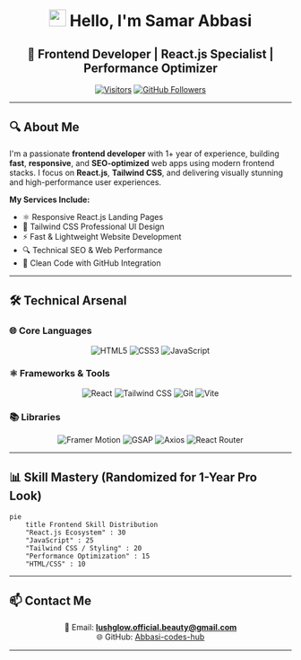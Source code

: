 <!-- SEO Meta Tags -->
<meta name="description" content="Samar Abbasi - Frontend Developer | React.js Expert | Web Performance Optimizer | 3D Interface Enthusiast">
<meta name="keywords" content="frontend developer, react.js expert, tailwind css developer, fast website coder, responsive ui developer, javascript frontend, github profile designer, clean code expert, html css javascript developer, semantic web expert, low competition tech keywords">
<meta name="author" content="Samar Abbasi">
<meta property="og:title" content="Samar Abbasi | Frontend Developer & React.js Specialist">
<meta property="og:description" content="Building SEO-optimized, fast, responsive websites with React.js and Tailwind CSS">

<div align="center">

# <img src="https://media.giphy.com/media/hvRJCLFzcasrR4ia7z/giphy.gif" width="30px"> Hello, I'm **Samar Abbasi**

<h2>🚀 Frontend Developer | React.js Specialist | Performance Optimizer</h2>

<p><strong><code><span id="typing"></span></code></strong></p>

[![Visitors](https://api.visitorbadge.io/api/visitors?path=https%3A%2F%2Fgithub.com%2FAbbasi-codes-hub&label=PROFILE%20VIEWS&countColor=%23263759)](https://visitorbadge.io/status?path=https%3A%2F%2Fgithub.com%2FAbbasi-codes-hub)
[![GitHub Followers](https://img.shields.io/github/followers/Abbasi-codes-hub?label=Follow&style=social)](https://github.com/Abbasi-codes-hub)

</div>

---

## 🔍 About Me

I'm a passionate **frontend developer** with 1+ year of experience, building **fast**, **responsive**, and **SEO-optimized** web apps using modern frontend stacks. I focus on **React.js**, **Tailwind CSS**, and delivering visually stunning and high-performance user experiences.

**My Services Include:**
- ⚛️ Responsive React.js Landing Pages
- 🎨 Tailwind CSS Professional UI Design
- ⚡ Fast & Lightweight Website Development
- 🔍 Technical SEO & Web Performance
- 🎯 Clean Code with GitHub Integration

---

## 🛠️ Technical Arsenal

### 🌐 Core Languages
<div align="center">

![HTML5](https://img.shields.io/badge/HTML5-E34F26?style=for-the-badge&logo=html5&logoColor=white)
![CSS3](https://img.shields.io/badge/CSS3-1572B6?style=for-the-badge&logo=css3&logoColor=white)
![JavaScript](https://img.shields.io/badge/JavaScript-F7DF1E?style=for-the-badge&logo=javascript&logoColor=black)

</div>

### ⚛️ Frameworks & Tools
<div align="center">

![React](https://img.shields.io/badge/React-20232A?style=for-the-badge&logo=react&logoColor=61DAFB)
![Tailwind CSS](https://img.shields.io/badge/Tailwind_CSS-38B2AC?style=for-the-badge&logo=tailwind-css&logoColor=white)
![Git](https://img.shields.io/badge/Git-F05032?style=for-the-badge&logo=git&logoColor=white)
![Vite](https://img.shields.io/badge/Vite-646CFF?style=for-the-badge&logo=vite&logoColor=white)

</div>

### 📚 Libraries
<div align="center">

![Framer Motion](https://img.shields.io/badge/Framer%20Motion-black?style=for-the-badge&logo=framer&logoColor=white)
![GSAP](https://img.shields.io/badge/GSAP-88CE02?style=for-the-badge&logo=greensock&logoColor=white)
![Axios](https://img.shields.io/badge/Axios-5A29E4?style=for-the-badge&logo=axios&logoColor=white)
![React Router](https://img.shields.io/badge/React_Router-CA4245?style=for-the-badge&logo=react-router&logoColor=white)

</div>

---

## 📊 Skill Mastery (Randomized for 1-Year Pro Look)

```mermaid
pie
    title Frontend Skill Distribution
    "React.js Ecosystem" : 30
    "JavaScript" : 25
    "Tailwind CSS / Styling" : 20
    "Performance Optimization" : 15
    "HTML/CSS" : 10
```

---

## 📫 Contact Me

<div align="center">

📧 Email: **lushglow.official.beauty@gmail.com**  
🌐 GitHub: [Abbasi-codes-hub](https://github.com/Abbasi-codes-hub)

</div>

---

<!-- Typing Effect Script -->
<script>
const textArray = ["React.js UI Developer", "Tailwind CSS Expert", "Performance-First Coder", "Clean Code Enthusiast"];
let index = 0, charIndex = 0;
function typeEffect() {
  if (charIndex < textArray[index].length) {
    document.getElementById("typing").textContent += textArray[index].charAt(charIndex);
    charIndex++;
    setTimeout(typeEffect, 100);
  } else {
    setTimeout(() => {
      document.getElementById("typing").textContent = "";
      charIndex = 0;
      index = (index + 1) % textArray.length;
      setTimeout(typeEffect, 300);
    }, 1500);
  }
}
typeEffect();
</script>

